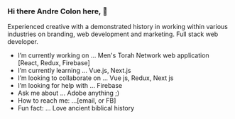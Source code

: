 ### Hi there  Andre Colon here, 👋

Experienced creative with a demonstrated history in working within various industries on branding, web development and marketing. Full stack web developer. 

- I’m currently working on ... Men's Torah Network web application [React, Redux, Firebase]
- I’m currently learning ... Vue.js, Next.js
- I’m looking to collaborate on ... Vue js, Redux, Next js
- I’m looking for help with ... Firebase
- Ask me about ... Adobe anything ;)
- How to reach me: ...[email, or FB]
- Fun fact: ... Love ancient biblical history

